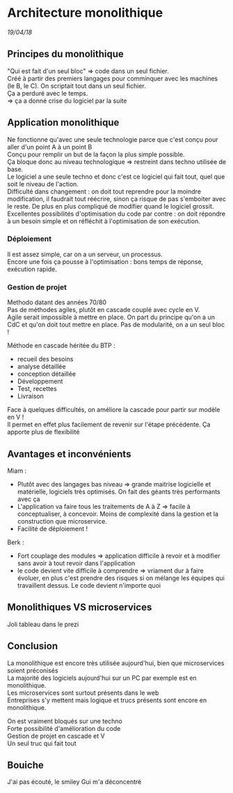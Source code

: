 Architecture monolithique
===

*19/04/18*

## Principes du monolithique

"Qui est fait d'un seul bloc" => code dans un seul fichier.  
Créé à partir des premiers langages pour comminquer avec les machines (le B, le C). On scriptait tout dans un seul fichier.  
Ça a perduré avec le temps.  
=> ça a donné crise du logiciel par la suite

## Application monolithique

Ne fonctionne qu'avec une seule technologie parce que c'est conçu pour aller d'un point A à un point B  
Conçu pour remplir un but de la façon la plus simple possible.  
Ça bloque donc au niveau technologique => restreint dans techno utilisée de base.  
Le logiciel a une seule techno et donc c'est ce logiciel qui fait tout, quel que soit le niveau de l'action.  
Difficulté dans changement : on doit tout reprendre pour la moindre modification, il faudrait tout réécrire, sinon ça risque de pas s'emboiter avec le reste. De plus en plus compliqué de modifier quand le logiciel grossit.  
Excellentes possibilités d'optimisation du code par contre : on doit répondre à un besoin simple et on réfléchit à l'optimisation de son exécution.

### Déploiement

Il est assez simple, car on a un serveur, un processus.  
Encore une fois ça pousse à l'optimisation : bons temps de réponse, exécution rapide.  

### Gestion de projet

Methodo datant des années 70/80  
Pas de méthodes agiles, plutôt en cascade couplé avec cycle en V.  
Agile serait impossible à mettre en place. On part du principe qu'on a un CdC et qu'on doit tout mettre en place. Pas de modularité, on a un seul bloc !

Méthode en cascade héritée du BTP  : 

* recueil des besoins
* analyse détaillée
* conception détaillée
* Développement
* Test, recettes
* Livraison

Face à quelques difficultés, on améliore la cascade pour partir sur modèle en V !  
Il permet en effet plus facilement de revenir sur l'étape précédente.  Ça apporte plus de flexibilité  

## Avantages et inconvénients

Miam :

* Plutôt avec des langages bas niveau => grande maitrise logicielle et matérielle, logiciels très optimisés. On fait des géants très performants avec ça
* L'application va faire tous les traitements de A à Z => facile à conceptualiser, à concevoir.  Moins de complexité dans la gestion et la construction que microservice.
* Facilité de déploiement !

Berk : 

* Fort couplage des modules  => application difficile à revoir et à modifier sans avoir à tout revoir dans l'application
* le code devient vite difficile à comprendre => vriament dur à faire évoluer, en plus c'est prendre des risques si on mélange les équipes qui travaillent dessus. Le code devient n'importe quoi

## Monolithiques VS microservices

Joli tableau dans le prezi  

## Conclusion

La monolithique est encore très utilisée aujourd'hui, bien que microservices soient préconisés  
La majorité des logiciels aujourd'hui sur un PC par exemple est en monolithique.  
Les microservices sont surtout présents dans le web  
Entreprises s'y mettent mais logique et trucs présents sont encore en monolithique.  

On est vraiment bloqués sur une techno  
Forte possibilité d'amélioration du code  
Gestion de projet en cascade et V  
Un seul truc qui fait tout  

## Bouiche

J'ai pas écouté, le smiley Gui m'a déconcentré
